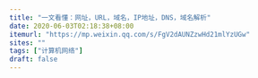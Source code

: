 ```yaml
---
title: "一文看懂：网址，URL，域名，IP地址，DNS，域名解析"
date: 2020-06-03T02:18:38+08:00
itemurl: "https://mp.weixin.qq.com/s/FgV2dAUNZzwHd21mlYzUGw"
sites: ""
tags: ["计算机网络"]
draft: false
---
```


